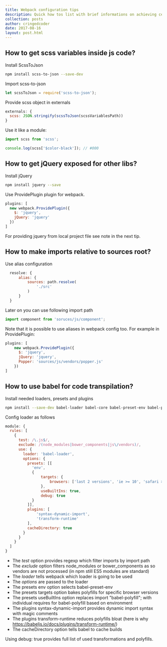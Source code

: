 ```yaml
---
title: Webpack configuration tips
description: Quick how tos list with brief informations on achieving certain webpack behaviour
collection: posts
author: cringedcoder
date: 2017-08-16
layout: post.html
---
```


## How to get scss variables inside js code?
Install ScssToJson
```bash
npm install scss-to-json --save-dev
```
Import scss-to-json
```js
let scssToJson = require('scss-to-json');
```
Provide scss object in externals
```js
externals: {
  scss: JSON.stringify(scssToJson(scssVariablesPath))
}
```
Use it like a module:
```js
import scss from 'scss';

console.log(scss['$color-black']); // #000
```

## How to get jQuery exposed for other libs?
Install jQuery
```bash
npm install jquery --save
```
Use ProvidePlugin plugin for webpack.
```js
plugins: [
  new webpack.ProvidePlugin({
    $: 'jquery',
    jQuery: 'jquery'
  })
]
```
For providing jquery from local project file see note in the next tip.

## How to make imports relative to sources root?
Use alias configuration
```js
  resolve: {
      alias: {
          sources: path.resolve(
              './src'
          )
      }
  }
```
Later on you can use following import path
```js
import component from 'soruces/js/component';
```
Note that it is possible to use aliases in webpack config too. For example in
ProvidePlugin:
```js
plugins: [
    new webpack.ProvidePlugin({
      $: 'jquery',
      jQuery: 'jquery',
      Popper: 'sources/js/vendors/popper.js'
    })
]
```

## How to use babel for code transpilation?
Install needed loaders, presets and plugins
```bash
npm install --save-dev babel-loader babel-core babel-preset-env babel-plugin-syntax-dynamic-import babel-plugin-transform-runtime
```
Config loader as follows
```js
module: {
  rules: [
    {
      test: /\.js$/,
      exclude: /(node_modules|bower_components|js\/vendors)/,
      use: {
        loader: 'babel-loader',
        options: {
          presets: [[
            'env',
            {
                targets: {
                    browsers: ['last 2 versions', 'ie >= 10', 'safari >= 9']
                },
                useBuiltIns: true,
                debug: true
            }
          ]],
          plugins: [
              'syntax-dynamic-import',
              'transform-runtime'
          ],
          cacheDirectory: true
        }
      }
    }
  ]
}
```
* The *test* option provides regexp which filter imports by import path
* The *exclude* option filters node_modules or bower_components as so vendors
are not processed (in npm still ES5 modules are standard)
* The *loader* tells webpack which loader is going to be used
* The *options* are passed to the loader
* The presets env option selects babel-preset-env
* The presets targets option bakes polyfills for specific browser versions
* The presets useBuiltIns option replaces import "babel-polyfill"; with individual requires for babel-polyfill based on environment
* The plugins syntax-dynamic-import provides dynamic import syntax with magic comments
* The plugins transform-runtime reduces polyfills bloat (here is why https://babeljs.io/docs/plugins/transform-runtime/)
* The cacheDirectory option tells babel to cache builds

Using debug: true provides full list of used transformations and polyfills.
